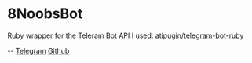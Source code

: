# 8NoobsBot

Ruby wrapper for the Teleram Bot API I used: [atipugin/telegram-bot-ruby](https://github.com/atipugin/telegram-bot-ruby)

--
[Telegram](http://telegram.me/TuorTurambar)
[Github](https://github.com/TuriTyrsson)